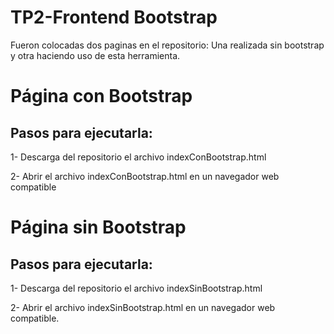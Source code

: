 # TP2-Frontend Bootstrap
Fueron colocadas dos paginas en el repositorio: Una realizada sin bootstrap y otra haciendo uso de esta herramienta.

# Página con Bootstrap
Pasos para ejecutarla:
-
1- Descarga del repositorio el archivo indexConBootstrap.html

2- Abrir el archivo indexConBootstrap.html en un navegador web compatible
 
# Página sin Bootstrap
Pasos para ejecutarla:
-
1- Descarga del repositorio el archivo indexSinBootstrap.html

2- Abrir el archivo indexSinBootstrap.html en un navegador web compatible.

